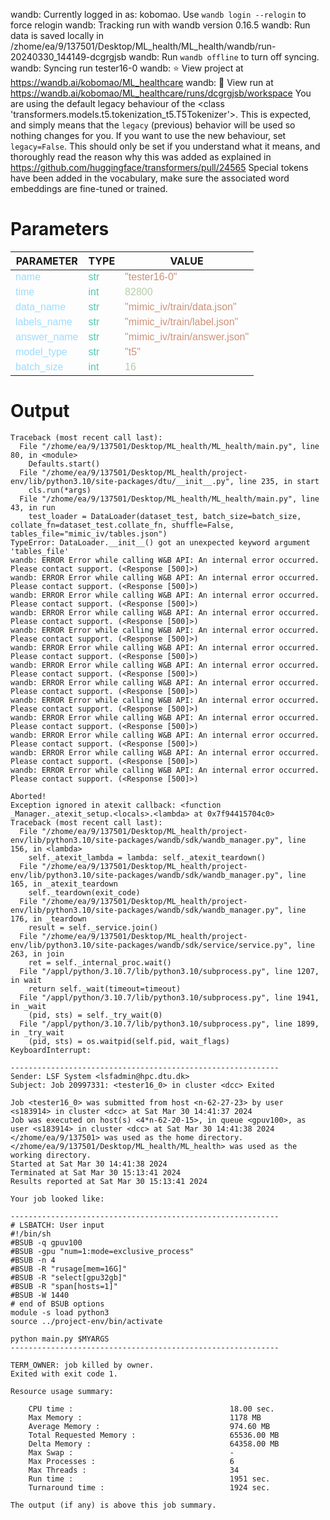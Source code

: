 wandb: Currently logged in as: kobomao. Use `wandb login --relogin` to force relogin
wandb: Tracking run with wandb version 0.16.5
wandb: Run data is saved locally in /zhome/ea/9/137501/Desktop/ML_health/ML_health/wandb/run-20240330_144149-dcgrgjsb
wandb: Run `wandb offline` to turn off syncing.
wandb: Syncing run tester16-0
wandb: ⭐️ View project at https://wandb.ai/kobomao/ML_healthcare
wandb: 🚀 View run at https://wandb.ai/kobomao/ML_healthcare/runs/dcgrgjsb/workspace
You are using the default legacy behaviour of the <class 'transformers.models.t5.tokenization_t5.T5Tokenizer'>. This is expected, and simply means that the `legacy` (previous) behavior will be used so nothing changes for you. If you want to use the new behaviour, set `legacy=False`. This should only be set if you understand what it means, and thoroughly read the reason why this was added as explained in https://github.com/huggingface/transformers/pull/24565
Special tokens have been added in the vocabulary, make sure the associated word embeddings are fine-tuned or trained.

<style>
c { color: #9cdcfe; font-family: 'Verdana', sans-serif;} /* VARIABLE */
d { color: #4EC9B0; font-family: 'Verdana', sans-serif;} /* CLASS */
e { color: #569cd6; font-family: 'Verdana', sans-serif;} /* BOOL */
f { color: #b5cea8; font-family: 'Verdana', sans-serif;} /* NUMBERS */
j { color: #ce9178; font-family: 'Verdana', sans-serif;} /* STRING */
k { font-family: 'Verdana', sans-serif;} /* SYMBOLS */
</style>

# Parameters

| PARAMETER         | TYPE              | VALUE             |
|-------------------|-------------------|-------------------|
| <c>name</c>       | <d>str</d>        | <j>"tester16-0"</j> |
| <c>time</c>       | <d>int</d>        | <f>82800</f>      |
| <c>data_name</c>  | <d>str</d>        | <j>"mimic_iv/train/data.json"</j> |
| <c>labels_name</c>| <d>str</d>        | <j>"mimic_iv/train/label.json"</j> |
| <c>answer_name</c>| <d>str</d>        | <j>"mimic_iv/train/answer.json"</j> |
| <c>model_type</c> | <d>str</d>        | <j>"t5"</j>       |
| <c>batch_size</c> | <d>int</d>        | <f>16</f>         |

# Output

```
Traceback (most recent call last):
  File "/zhome/ea/9/137501/Desktop/ML_health/ML_health/main.py", line 80, in <module>
    Defaults.start()
  File "/zhome/ea/9/137501/Desktop/ML_health/project-env/lib/python3.10/site-packages/dtu/__init__.py", line 235, in start
    cls.run(*args)
  File "/zhome/ea/9/137501/Desktop/ML_health/ML_health/main.py", line 43, in run
    test_loader = DataLoader(dataset_test, batch_size=batch_size, collate_fn=dataset_test.collate_fn, shuffle=False, tables_file="mimic_iv/tables.json")
TypeError: DataLoader.__init__() got an unexpected keyword argument 'tables_file'
wandb: ERROR Error while calling W&B API: An internal error occurred. Please contact support. (<Response [500]>)
wandb: ERROR Error while calling W&B API: An internal error occurred. Please contact support. (<Response [500]>)
wandb: ERROR Error while calling W&B API: An internal error occurred. Please contact support. (<Response [500]>)
wandb: ERROR Error while calling W&B API: An internal error occurred. Please contact support. (<Response [500]>)
wandb: ERROR Error while calling W&B API: An internal error occurred. Please contact support. (<Response [500]>)
wandb: ERROR Error while calling W&B API: An internal error occurred. Please contact support. (<Response [500]>)
wandb: ERROR Error while calling W&B API: An internal error occurred. Please contact support. (<Response [500]>)
wandb: ERROR Error while calling W&B API: An internal error occurred. Please contact support. (<Response [500]>)
wandb: ERROR Error while calling W&B API: An internal error occurred. Please contact support. (<Response [500]>)
wandb: ERROR Error while calling W&B API: An internal error occurred. Please contact support. (<Response [500]>)
wandb: ERROR Error while calling W&B API: An internal error occurred. Please contact support. (<Response [500]>)
wandb: ERROR Error while calling W&B API: An internal error occurred. Please contact support. (<Response [500]>)
wandb: ERROR Error while calling W&B API: An internal error occurred. Please contact support. (<Response [500]>)

Aborted!
Exception ignored in atexit callback: <function _Manager._atexit_setup.<locals>.<lambda> at 0x7f94415704c0>
Traceback (most recent call last):
  File "/zhome/ea/9/137501/Desktop/ML_health/project-env/lib/python3.10/site-packages/wandb/sdk/wandb_manager.py", line 156, in <lambda>
    self._atexit_lambda = lambda: self._atexit_teardown()
  File "/zhome/ea/9/137501/Desktop/ML_health/project-env/lib/python3.10/site-packages/wandb/sdk/wandb_manager.py", line 165, in _atexit_teardown
    self._teardown(exit_code)
  File "/zhome/ea/9/137501/Desktop/ML_health/project-env/lib/python3.10/site-packages/wandb/sdk/wandb_manager.py", line 176, in _teardown
    result = self._service.join()
  File "/zhome/ea/9/137501/Desktop/ML_health/project-env/lib/python3.10/site-packages/wandb/sdk/service/service.py", line 263, in join
    ret = self._internal_proc.wait()
  File "/appl/python/3.10.7/lib/python3.10/subprocess.py", line 1207, in wait
    return self._wait(timeout=timeout)
  File "/appl/python/3.10.7/lib/python3.10/subprocess.py", line 1941, in _wait
    (pid, sts) = self._try_wait(0)
  File "/appl/python/3.10.7/lib/python3.10/subprocess.py", line 1899, in _try_wait
    (pid, sts) = os.waitpid(self.pid, wait_flags)
KeyboardInterrupt: 

------------------------------------------------------------
Sender: LSF System <lsfadmin@hpc.dtu.dk>
Subject: Job 20997331: <tester16_0> in cluster <dcc> Exited

Job <tester16_0> was submitted from host <n-62-27-23> by user <s183914> in cluster <dcc> at Sat Mar 30 14:41:37 2024
Job was executed on host(s) <4*n-62-20-15>, in queue <gpuv100>, as user <s183914> in cluster <dcc> at Sat Mar 30 14:41:38 2024
</zhome/ea/9/137501> was used as the home directory.
</zhome/ea/9/137501/Desktop/ML_health/ML_health> was used as the working directory.
Started at Sat Mar 30 14:41:38 2024
Terminated at Sat Mar 30 15:13:41 2024
Results reported at Sat Mar 30 15:13:41 2024

Your job looked like:

------------------------------------------------------------
# LSBATCH: User input
#!/bin/sh
#BSUB -q gpuv100
#BSUB -gpu "num=1:mode=exclusive_process"
#BSUB -n 4
#BSUB -R "rusage[mem=16G]"
#BSUB -R "select[gpu32gb]"
#BSUB -R "span[hosts=1]"
#BSUB -W 1440
# end of BSUB options
module -s load python3
source ../project-env/bin/activate

python main.py $MYARGS
------------------------------------------------------------

TERM_OWNER: job killed by owner.
Exited with exit code 1.

Resource usage summary:

    CPU time :                                   18.00 sec.
    Max Memory :                                 1178 MB
    Average Memory :                             974.60 MB
    Total Requested Memory :                     65536.00 MB
    Delta Memory :                               64358.00 MB
    Max Swap :                                   -
    Max Processes :                              6
    Max Threads :                                34
    Run time :                                   1951 sec.
    Turnaround time :                            1924 sec.

The output (if any) is above this job summary.

